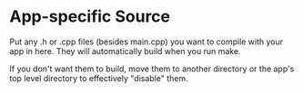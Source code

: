 # App-specific Source

Put any .h or .cpp files (besides main.cpp) you want to compile with your app in here. They will automatically build when you run make.

If you don't want them to build, move them to another directory or the app's top level directory to effectively "disable" them.
